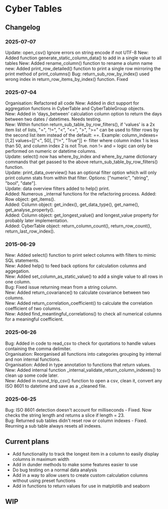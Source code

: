 # Cyber Tables
## Changelog

### 2025-07-07
Update: open_csv() Ignore errors on string encode if not UTF-8
New: Added function generate_static_column_data() to add in a single value to all tables
New: Added rename_column() function to rename a olumn name
new: Added print_row_detailed() function to print a single row mirroring the print method of print_columns()
Bug: return_sub_row_by_index() used wrong index in return_row_items_by_index() function. Fixed     

### 2025-07-04
Organisation: Refactored all code
New: Added in dict support for aggregation functions in CyberTable and CyberTableGroup objects.    
New: Added in 'days_between' calculation column option to return the days between two dates / datetimes. Needs testing.    
New: Within function return_sub_table_by_row_filters(), if 'values' is a 2x item list of lists, "=", "!=", "<", "<=", ">", ">=" can be used to filter rows by the second list item instead of the default: ==. Example: column_indexes=[1,2] values=[["<", 50], ["!=", "True"]] <- filter where column index 1 is less than 50, and column index 2 is not True. non != and = logic can only be performed on numeric or datetime columns.        
Update: select() now has where_by_index and where_by_name dictionary commands that get passed to the above return_sub_table_by_row_filters() function.    
Update: print_data_overview() has an optional filter option which will only print column stats from within that filter. Options: ["numeric", "string", "bool", "date"].  
Update: data overview filters added to help() print.    
Added: Numerous _internal functions for the refactoring process. 
Added: Row object: get_items().    
Added: Column object: get_index(), get_data_type(), get_name(), get_analyse_property().    
Added: Column object: get_longest_value() and longest_value property for probably later implementation.    
Added: CyberTable object: return_column_count(), return_row_count(), return_last_row_index().    

### 2015-06-29
New: Added select() function to print select columns with filters to mimic SQL statements.    
New: Added help() to feed back options for calculation columns and aggegation.    
New: Added set_column_as_static_value() to add a single value to all rows in one column.    
Bug: Fixed issue returning mean from a string column.    
New: Added return_covariance() to calculate covariance between two columns.    
New: Added return_correlation_coefficient() to calculate the correlation coefficient of two columns.    
New: Added find_meantingful_correlations() to check all numerical columns for a meaningful coefficient.     

### 2025-06-26    
Bug: Added in code to read_csv to check for quotations to handle values containing the comma delimiter.    
Organisation: Reorganised all functions into categories grouping by internal and non internal functions.    
Organisation: Added in type annotation to functions that return values.     
New: Added internal function _internal_validate_return_column_indexes() to clean up some code later.    
New: Added in round_trip_csv() function to open a csv, clean it, convert any ISO 8601 to datetime and save as a _cleaned file.    

### 2025-06-25
Bug: ISO 8601 detection doesn't account for milliseconds - Fixed. Now checks the string length and returns a slice if length = 23.    
Bug: Returned sub tables didn't reset row or column indexes - Fixed. Reurning a sub table always resets all indexes.    

## Current plans
- Add functionality to track the longest item in a column to easily display columns in maximum width
- Add in dunder methods to make some features easier to use
- Do bug testing on a normal data analysis
- Add in a way to allow users to create custom calculation columns without using preset functions
- Add in functions to return values for use in matplotlib and seaborn

## WIP
 
